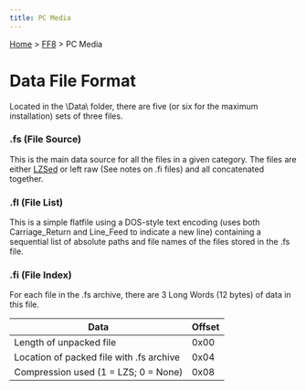 ```yaml
---
title: PC Media
---
```


[Home](Main%20Page.md) > [FF8](FF8.md) > PC Media

# Data File Format

Located in the <installation folder>\\Data\\ folder, there are five (or
six for the maximum installation) sets of three files.

### .fs (File Source)

This is the main data source for all the files in a given category. The
files are either [LZSed][] or left raw (See notes on .fi files) and all
concatenated together.

### .fl (File List)

This is a simple flatfile using a DOS-style text encoding (uses both
Carriage\_Return and Line\_Feed to indicate a new line) containing a
sequential list of absolute paths and file names of the files stored in
the .fs file.

### .fi (File Index)

For each file in the .fs archive, there are 3 Long Words (12 bytes) of
data in this file.

| Data                                     | Offset |
|------------------------------------------|--------|
| Length of unpacked file                  | 0x00   |
| Location of packed file with .fs archive | 0x04   |
| Compression used (1 = LZS; 0 = None)     | 0x08   |

  [LZSed]: ../../FF7/Kernel/Low%20level%20libraries.md#LZS%20Archives "wikilink"
